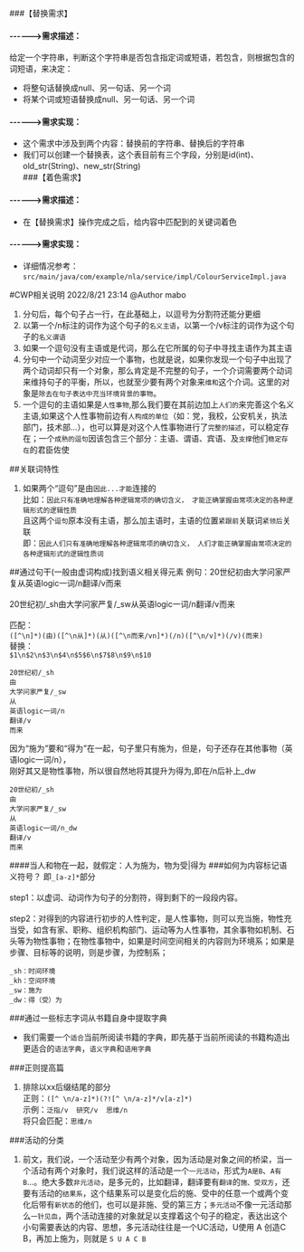 ###【替换需求】
#### ------>需求描述：  
  给定一个字符串，判断这个字符串是否包含指定词或短语，若包含，则根据包含的词短语，来决定：  
* 将整句话替换成null、另一句话、另一个词  
* 将某个词或短语替换成null、另一句话、另一个词  
#### ------>需求实现：  
- 这个需求中涉及到两个内容：替换前的字符串、替换后的字符串  
- 我们可以创建一个替换表，这个表目前有三个字段，分别是id(int)、old_str(String)、new_str(String)  
###【着色需求】
#### ------>需求描述：  
- 在【替换需求】操作完成之后，给内容中匹配到的关键词着色  
#### ------>需求实现：  
- 详细情况参考：`src/main/java/com/example/nla/service/impl/ColourServiceImpl.java`


#CWP相关说明
2022/8/21 23:14 @Author mabo
1. 分句后，每个句子占一行，在此基础上，以逗号为分割符还能分更细
1. 以第一个/n标注的词作为这个句子的`名义主语`，以第一个/v标注的词作为这个句子的`名义谓语`
1. 如果一个逗句没有主语或是代词，那么在它所属的句子中寻找主语作为其主语
1. 分句中一个动词至少对应一个事物，也就是说，如果你发现一个句子中出现了两个动词却只有一个对象，那么肯定是不完整的句子，一个介词需要两个动词来维持句子的平衡，所以，也就至少要有两个对象来`维和`这个介词。这里的对象是`除去在句子表达中充当环境背景的事物`。
1. 一个逗句的主语如果是`人性事物`,那么我们要在其前边加上`人们的`来完善这个名义主语,如果这个人性事物前边有`人构成的单位`（如：党，我校，公安机关，执法部门，技术部...），也可以算是对这个人性事物进行了`完整的描述`，可以稳定存在；一个`成熟的逗句`因该包含三个部分：主语、谓语、宾语、及`支撑`他们`稳定存在`的君臣佐使


##关联词特性
1. 如果两个“逗句”是由`因此...才能`连接的<br>比如：`因此只有准确地理解各种逻辑常项的确切含义， 才能正确掌握由常项决定的各种逻辑形式的逻辑性质`<br>且这两个`逗句`原本没有主语，那么加主语时，主语的位置`紧跟前`关联词`紧领后`关联<br>即：`因此人们只有准确地理解各种逻辑常项的确切含义， 人们才能正确掌握由常项决定的各种逻辑形式的逻辑性质词`


##通过句干(一般由虚词构成)找到语义相关得元素
例句：20世纪初由大学问家严复从英语logic一词/n翻译/v而来<br><br>
20世纪初/_sh由大学问家严复/_sw从英语logic一词/n翻译/v而来<br>
<br>匹配：<br>
```([^\n]*)(由)([^\n从]*)(从)([^\n而来/vn]*)(/n)([^\n/v]*)(/v)(而来)```
<br>替换：<br>
```$1\n$2\n$3\n$4\n$5$6\n$7$8\n$9\n$10```
```
20世纪初/_sh
由
大学问家严复/_sw
从
英语logic一词/n
翻译/v
而来
```
因为“施为”要和“得为”在一起，句子里只有施为，但是，句子还存在其他事物（英语logic一词/n），<br>
刚好其又是物性事物，所以很自然地将其提升为得为,即在/n后补上_dw<br>
```
20世纪初/_sh
由
大学问家严复/_sw
从
英语logic一词/n_dw
翻译/v
而来
```
####当人和物在一起，就假定：人为施为，物为受|得为
###如何为内容标记语义符号？
即`_[a-z]*`部分<br><br>
step1：以虚词、动词作为句子的分割符，得到剩下的一段段内容。<br><br>
step2：对得到的内容进行初步的人性判定，是人性事物，则可以充当施，物性充当受，如含有家、职称、组织机构部门、运动等为人性事物，其余事物如机制、石头等为物性事物；在物性事物中，如果是时间空间相关的内容则为环境系；如果是步骤、目标等的说明，则是步骤，为控制系；

```
_sh：时间环境
_kh：空间环境
_sw：施为
_dw：得（受）为
```

###通过一些标志字词从书籍自身中提取字典
- 我们需要一个`适合`当前所阅读书籍的字典，即先基于当前所阅读的书籍构造出更适合的`语法字典`，`语义字典`和`语用字典`

###正则提高篇
1. 排除以xx后缀结尾的部分<br>
正则：```([^ \n/a-z]*)(?![^ \n/a-z]*/v[a-z]*)```<br>
示例：```泛指/v  研究/v  思维/n```<br>
将只会匹配：```思维/n```<br>

###活动的分类
1. 前文，我们说，一个活动至少有两个对象，因为活动是对象之间的桥梁，当一个活动有两个对象时，我们说这样的活动是一个`一元活动`，形式为`A是B`、`A有B`...。绝大多数`非元活动`，是多元的，比如翻译，翻译要有`翻译`的`施、受双方`，还要有活动的`结果系`，这个结果系可以是变化后的施、受中的任意一个或两个变化后带有`新状态`的他们，也可以是非施、受的第三方；`多元活动`不像一元活动那么`一针见血`，两个活动连接的对象就足以支撑着这个句子的稳定，表达出这个小句需要表达的内容、思想，多元活动往往是一个UC活动，U使用 A 创造C B，再加上施为，则就是 `S U A C B`
